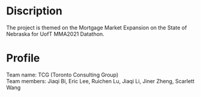 # Discription
The project is themed on the Mortgage Market Expansion on the State of Nebraska for UofT MMA2021 Datathon.

# Profile
Team name: TCG (Toronto Consulting Group) <br />
Team members: Jiaqi Bi, Eric Lee, Ruichen Lu, Jiaqi Li, Jiner Zheng, Scarlett Wang
